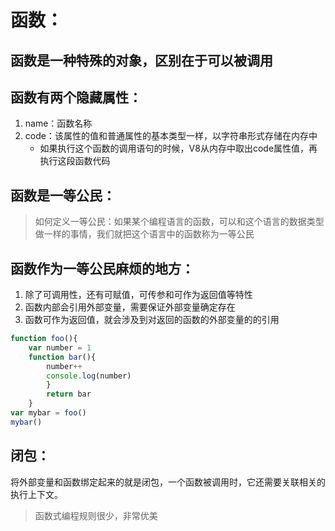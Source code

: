 # 函数：
## 函数是一种特殊的对象，区别在于可以被调用

## 函数有两个隐藏属性：
1. name：函数名称
2. code：该属性的值和普通属性的基本类型一样，以字符串形式存储在内存中
    - 如果执行这个函数的调用语句的时候，V8从内存中取出code属性值，再执行这段函数代码

## 函数是一等公民：
> 如何定义一等公民：如果某个编程语言的函数，可以和这个语言的数据类型做一样的事情，我们就把这个语言中的函数称为一等公民

## 函数作为一等公民麻烦的地方：
1. 除了可调用性，还有可赋值，可传参和可作为返回值等特性
2. 函数内部会引用外部变量，需要保证外部变量确定存在
3. 函数可作为返回值，就会涉及到对返回的函数的外部变量的的引用

```js
function foo(){ 
    var number = 1 
    function bar(){ 
        number++ 
        console.log(number) 
        } 
        return bar
    }
var mybar = foo()
mybar()
```
## 闭包：
将外部变量和函数绑定起来的就是闭包，一个函数被调用时，它还需要关联相关的执行上下文。

> 函数式编程规则很少，非常优美